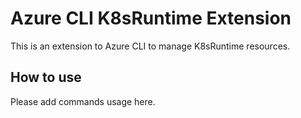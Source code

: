 # Azure CLI K8sRuntime Extension #
This is an extension to Azure CLI to manage K8sRuntime resources.

## How to use ##
Please add commands usage here.
